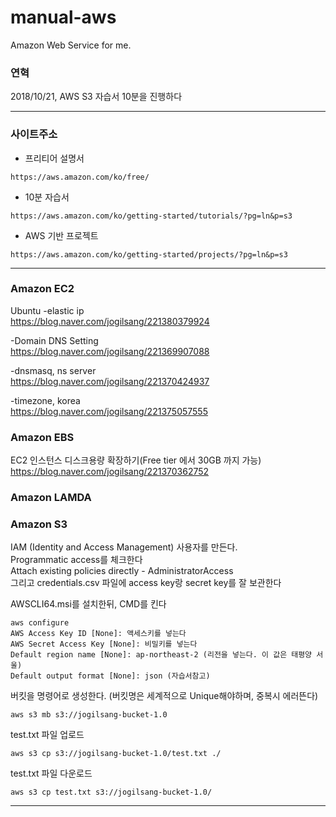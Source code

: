 # manual-aws
Amazon Web Service for me.

### 연혁
2018/10/21, AWS S3 자습서 10분을 진행하다

<hr/>

### 사이트주소
- 프리티어 설명서
```
https://aws.amazon.com/ko/free/
```

- 10분 자습서
```
https://aws.amazon.com/ko/getting-started/tutorials/?pg=ln&p=s3
```

- AWS 기반 프로젝트
```
https://aws.amazon.com/ko/getting-started/projects/?pg=ln&p=s3
```

<hr/>

### Amazon EC2

Ubuntu
-elastic ip  
https://blog.naver.com/jogilsang/221380379924

-Domain DNS Setting  
https://blog.naver.com/jogilsang/221369907088

-dnsmasq, ns server  
https://blog.naver.com/jogilsang/221370424937

-timezone, korea  
https://blog.naver.com/jogilsang/221375057555

### Amazon EBS
EC2 인스턴스 디스크용량 확장하기(Free tier 에서 30GB 까지 가능)  
https://blog.naver.com/jogilsang/221370362752

### Amazon LAMDA

### Amazon S3 

IAM (Identity and Access Management) 사용자를 만든다.  
Programmatic access를 체크한다  
Attach existing policies directly - AdministratorAccess  
그리고 credentials.csv 파일에 access key랑 secret key를 잘 보관한다  

AWSCLI64.msi를 설치한뒤, CMD를 킨다
```
aws configure
AWS Access Key ID [None]: 액세스키를 넣는다
AWS Secret Access Key [None]: 비밀키를 넣는다
Default region name [None]: ap-northeast-2 (리전을 넣는다. 이 값은 태평양 서울)
Default output format [None]: json (자습서참고)
```

버킷을 명령어로 생성한다. (버킷명은 세계적으로 Unique해야하며, 중복시 에러뜬다)
```
aws s3 mb s3://jogilsang-bucket-1.0
```

test.txt 파일 업로드
```
aws s3 cp s3://jogilsang-bucket-1.0/test.txt ./
```

test.txt 파일 다운로드
```
aws s3 cp test.txt s3://jogilsang-bucket-1.0/
```

<hr/>

